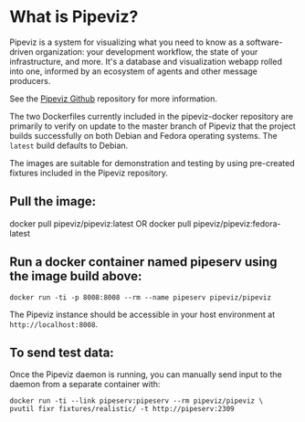 # What is Pipeviz?
Pipeviz is a system for visualizing what you need to know as a
software-driven organization: your development workflow, the state of your
infrastructure, and more. It's a database and visualization webapp rolled
into one, informed by an ecosystem of agents and other message producers.

See the [Pipeviz Github](https://github.com/pipeviz/pipeviz#pipeviz) repository for more information.

The two Dockerfiles currently included in the pipeviz-docker repository are
primarily to verify on update to the master branch of Pipeviz that the
project builds successfully on both Debian and Fedora operating systems. The
`latest` build defaults to Debian.

The images are suitable for demonstration and testing by using pre-created
fixtures included in the Pipeviz repository.

## Pull the image:

   docker pull pipeviz/pipeviz:latest
OR
   docker pull pipeviz/pipeviz:fedora-latest

## Run a docker container named pipeserv using the image build above:
    docker run -ti -p 8008:8008 --rm --name pipeserv pipeviz/pipeviz

The Pipeviz instance should be accessible in your host environment at
`http://localhost:8008`.

## To send test data:
Once the Pipeviz daemon is running, you can manually send input to the daemon
from a separate container with:

    docker run -ti --link pipeserv:pipeserv --rm pipeviz/pipeviz \
    pvutil fixr fixtures/realistic/ -t http://pipeserv:2309


